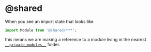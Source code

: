 # @shared

When you see an import state that looks like

```javascript
import Module from '@shared/***';
```

this means we are making a reference to a module living in the nearest [`__private_modules__`](./private-modules.md) folder.
